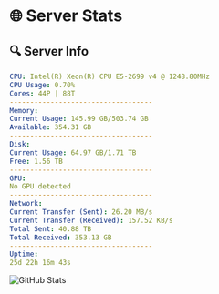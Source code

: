 # 🌐 Server Stats
## 🔍 Server Info
```yaml
CPU: Intel(R) Xeon(R) CPU E5-2699 v4 @ 1248.80MHz
CPU Usage: 0.70%
Cores: 44P | 88T
-----------------------------------
Memory:
Current Usage: 145.99 GB/503.74 GB
Available: 354.31 GB
-----------------------------------
Disk:
Current Usage: 64.97 GB/1.71 TB
Free: 1.56 TB
-----------------------------------
GPU:
No GPU detected
-----------------------------------
Network:
Current Transfer (Sent): 26.20 MB/s
Current Transfer (Received): 157.52 KB/s
Total Sent: 40.88 TB
Total Received: 353.13 GB
-----------------------------------
Uptime:
25d 22h 16m 43s
```
![GitHub Stats](https://img.shields.io/badge/Updated-2025-04-02_19:39:32-blue)